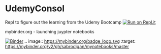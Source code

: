 # UdemyConsol
Repl to figure out the learning from the Udemy Bootcamp
[![Run on Repl.it](https://repl.it/badge/github/sabrodigan/UdemyConsol)](https://repl.it/github/sabrodigan/UdemyConsol)


mybinder.org - launching juypter notebooks

[![Binder](https://mybinder.org/badge_logo.svg)](https://mybinder.org/v2/gh/sabrodigan/mynotebooks/master)
.. image:: https://mybinder.org/badge_logo.svg
 :target: https://mybinder.org/v2/gh/sabrodigan/mynotebooks/master

